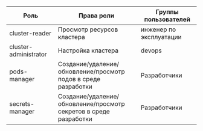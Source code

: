 | Роль  | Права роли | Группы пользователей |
| --- | --- | --- |
|cluster-reader| Просмотр ресурсов кластера|инженер по эксплуатации|
|cluster-administrator|Настройка кластера| devops |
|pods-manager| Создание/удаление/обновление/просмотр подов в среде разработки | Разработчики |
|secrets-manager| Создание/удаление/обновление/просмотр секретов в среде разработки| Разработчики |
